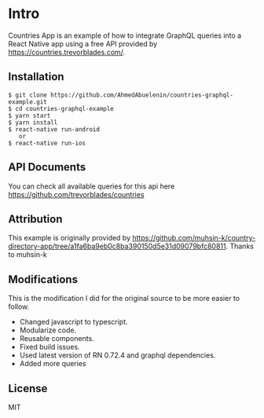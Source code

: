 # Intro

Countries App is an example of how to integrate GraphQL queries into a React Native app using a free API provided by https://countries.trevorblades.com/.

## Installation

```
$ git clone https://github.com/AhmedAbuelenin/countries-graphql-example.git
$ cd countries-graphql-example
$ yarn start
$ yarn install
$ react-native run-android
   or
$ react-native run-ios
```

## API Documents

You can check all available queries for this api here https://github.com/trevorblades/countries

## Attribution

This example is originally provided by https://github.com/muhsin-k/country-directory-app/tree/a1fa6ba9eb0c8ba390150d5e31d09079bfc80811. Thanks to muhsin-k

## Modifications

This is the modification I did for the original source to be more easier to follow.

- Changed javascript to typescript.
- Modularize code.
- Reusable components.
- Fixed build issues.
- Used latest version of RN 0.72.4 and graphql dependencies.
- Added more queries

## License

MIT

